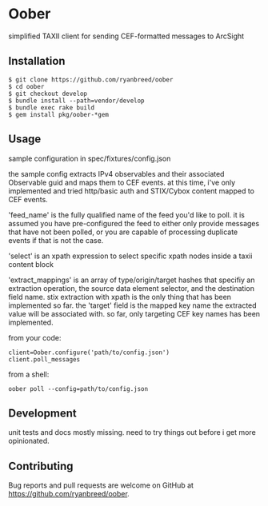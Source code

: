 # Oober

simplified TAXII client for sending CEF-formatted messages to ArcSight

## Installation


    $ git clone https://github.com/ryanbreed/oober
    $ cd oober
    $ git checkout develop
    $ bundle install --path=vendor/develop
    $ bundle exec rake build
    $ gem install pkg/oober-*gem

## Usage
sample configuration in spec/fixtures/config.json 

the sample config extracts IPv4 observables and their associated Observable guid and maps them to CEF events. at this time, i've only implemented and tried http/basic auth and STIX/Cybox content mapped to CEF events.

'feed_name' is the fully qualified name of the feed you'd like to poll. it is assumed you have pre-configured the feed to either only provide messages that have not been polled, or you are capable of processing duplicate events if that is not the case. 

'select' is an xpath expression to select specific xpath nodes inside a taxii content block

'extract_mappings' is an array of type/origin/target hashes that specifiy an extraction operation, the source data element selector, and the destination field name. stix extraction with xpath is the only thing that has been implemented so far. the 'target' field is the mapped key name the extracted value will be associated with. so far, only targeting CEF key names has been implemented. 

from your code:

    client=Oober.configure('path/to/config.json')
    client.poll_messages

from a shell:

    oober poll --config=path/to/config.json


## Development

unit tests and docs mostly missing. need to try things out before i get more opinionated.

## Contributing

Bug reports and pull requests are welcome on GitHub at https://github.com/ryanbreed/oober.

